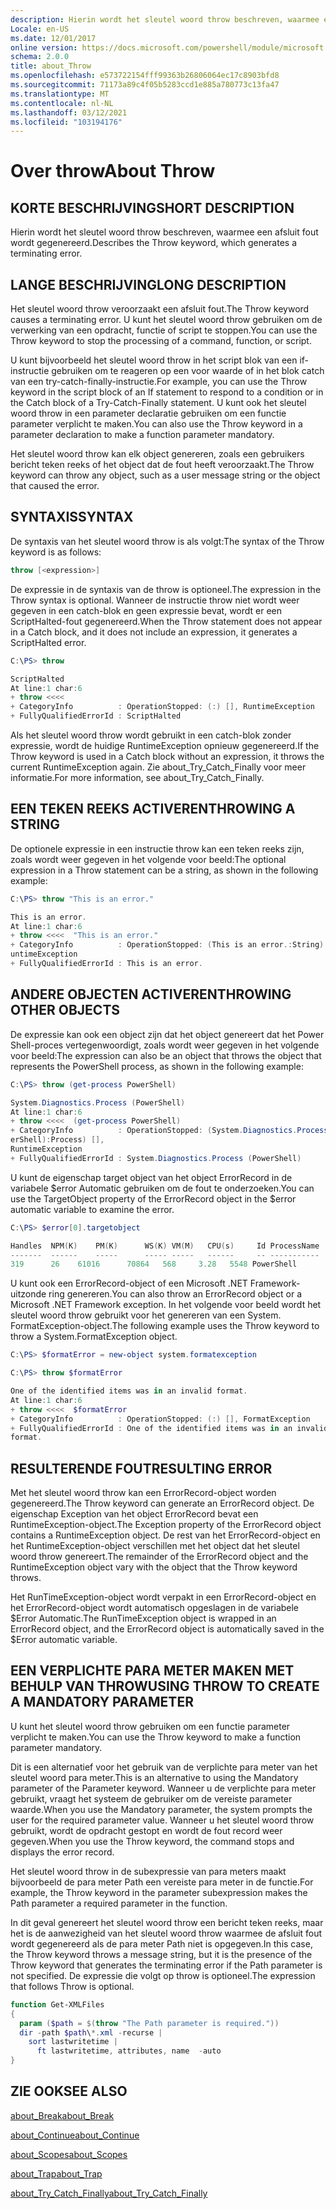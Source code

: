 ```yaml
---
description: Hierin wordt het sleutel woord throw beschreven, waarmee een afsluit fout wordt gegenereerd.
Locale: en-US
ms.date: 12/01/2017
online version: https://docs.microsoft.com/powershell/module/microsoft.powershell.core/about/about_throw?view=powershell-5.1&WT.mc_id=ps-gethelp
schema: 2.0.0
title: about_Throw
ms.openlocfilehash: e573722154fff99363b26806064ec17c8903bfd8
ms.sourcegitcommit: 71173a89c4f05b5283ccd1e885a780773c13fa47
ms.translationtype: MT
ms.contentlocale: nl-NL
ms.lasthandoff: 03/12/2021
ms.locfileid: "103194176"
---
```

# <a name="about-throw"></a><span data-ttu-id="0d859-103">Over throw</span><span class="sxs-lookup"><span data-stu-id="0d859-103">About Throw</span></span>

## <a name="short-description"></a><span data-ttu-id="0d859-104">KORTE BESCHRIJVING</span><span class="sxs-lookup"><span data-stu-id="0d859-104">SHORT DESCRIPTION</span></span>

<span data-ttu-id="0d859-105">Hierin wordt het sleutel woord throw beschreven, waarmee een afsluit fout wordt gegenereerd.</span><span class="sxs-lookup"><span data-stu-id="0d859-105">Describes the Throw keyword, which generates a terminating error.</span></span>

## <a name="long-description"></a><span data-ttu-id="0d859-106">LANGE BESCHRIJVING</span><span class="sxs-lookup"><span data-stu-id="0d859-106">LONG DESCRIPTION</span></span>

<span data-ttu-id="0d859-107">Het sleutel woord throw veroorzaakt een afsluit fout.</span><span class="sxs-lookup"><span data-stu-id="0d859-107">The Throw keyword causes a terminating error.</span></span> <span data-ttu-id="0d859-108">U kunt het sleutel woord throw gebruiken om de verwerking van een opdracht, functie of script te stoppen.</span><span class="sxs-lookup"><span data-stu-id="0d859-108">You can use the Throw keyword to stop the processing of a command, function, or script.</span></span>

<span data-ttu-id="0d859-109">U kunt bijvoorbeeld het sleutel woord throw in het script blok van een if-instructie gebruiken om te reageren op een voor waarde of in het blok catch van een try-catch-finally-instructie.</span><span class="sxs-lookup"><span data-stu-id="0d859-109">For example, you can use the Throw keyword in the script block of an If statement to respond to a condition or in the Catch block of a Try-Catch-Finally statement.</span></span> <span data-ttu-id="0d859-110">U kunt ook het sleutel woord throw in een parameter declaratie gebruiken om een functie parameter verplicht te maken.</span><span class="sxs-lookup"><span data-stu-id="0d859-110">You can also use the Throw keyword in a parameter declaration to make a function parameter mandatory.</span></span>

<span data-ttu-id="0d859-111">Het sleutel woord throw kan elk object genereren, zoals een gebruikers bericht teken reeks of het object dat de fout heeft veroorzaakt.</span><span class="sxs-lookup"><span data-stu-id="0d859-111">The Throw keyword can throw any object, such as a user message string or the object that caused the error.</span></span>

## <a name="syntax"></a><span data-ttu-id="0d859-112">SYNTAXIS</span><span class="sxs-lookup"><span data-stu-id="0d859-112">SYNTAX</span></span>

<span data-ttu-id="0d859-113">De syntaxis van het sleutel woord throw is als volgt:</span><span class="sxs-lookup"><span data-stu-id="0d859-113">The syntax of the Throw keyword is as follows:</span></span>

```powershell
throw [<expression>]
```

<span data-ttu-id="0d859-114">De expressie in de syntaxis van de throw is optioneel.</span><span class="sxs-lookup"><span data-stu-id="0d859-114">The expression in the Throw syntax is optional.</span></span> <span data-ttu-id="0d859-115">Wanneer de instructie throw niet wordt weer gegeven in een catch-blok en geen expressie bevat, wordt er een ScriptHalted-fout gegenereerd.</span><span class="sxs-lookup"><span data-stu-id="0d859-115">When the Throw statement does not appear in a Catch block, and it does not include an expression, it generates a ScriptHalted error.</span></span>

```powershell
C:\PS> throw

ScriptHalted
At line:1 char:6
+ throw <<<<
+ CategoryInfo          : OperationStopped: (:) [], RuntimeException
+ FullyQualifiedErrorId : ScriptHalted
```

<span data-ttu-id="0d859-116">Als het sleutel woord throw wordt gebruikt in een catch-blok zonder expressie, wordt de huidige RuntimeException opnieuw gegenereerd.</span><span class="sxs-lookup"><span data-stu-id="0d859-116">If the Throw keyword is used in a Catch block without an expression, it throws the current RuntimeException again.</span></span> <span data-ttu-id="0d859-117">Zie about_Try_Catch_Finally voor meer informatie.</span><span class="sxs-lookup"><span data-stu-id="0d859-117">For more information, see about_Try_Catch_Finally.</span></span>

## <a name="throwing-a-string"></a><span data-ttu-id="0d859-118">EEN TEKEN REEKS ACTIVEREN</span><span class="sxs-lookup"><span data-stu-id="0d859-118">THROWING A STRING</span></span>

<span data-ttu-id="0d859-119">De optionele expressie in een instructie throw kan een teken reeks zijn, zoals wordt weer gegeven in het volgende voor beeld:</span><span class="sxs-lookup"><span data-stu-id="0d859-119">The optional expression in a Throw statement can be a string, as shown in the following example:</span></span>

```powershell
C:\PS> throw "This is an error."

This is an error.
At line:1 char:6
+ throw <<<<  "This is an error."
+ CategoryInfo          : OperationStopped: (This is an error.:String) [], R
untimeException
+ FullyQualifiedErrorId : This is an error.
```

## <a name="throwing-other-objects"></a><span data-ttu-id="0d859-120">ANDERE OBJECTEN ACTIVEREN</span><span class="sxs-lookup"><span data-stu-id="0d859-120">THROWING OTHER OBJECTS</span></span>

<span data-ttu-id="0d859-121">De expressie kan ook een object zijn dat het object genereert dat het Power Shell-proces vertegenwoordigt, zoals wordt weer gegeven in het volgende voor beeld:</span><span class="sxs-lookup"><span data-stu-id="0d859-121">The expression can also be an object that throws the object that represents the PowerShell process, as shown in the following example:</span></span>

```powershell
C:\PS> throw (get-process PowerShell)

System.Diagnostics.Process (PowerShell)
At line:1 char:6
+ throw <<<<  (get-process PowerShell)
+ CategoryInfo          : OperationStopped: (System.Diagnostics.Process (Pow
erShell):Process) [],
RuntimeException
+ FullyQualifiedErrorId : System.Diagnostics.Process (PowerShell)
```

<span data-ttu-id="0d859-122">U kunt de eigenschap target object van het object ErrorRecord in de variabele $error Automatic gebruiken om de fout te onderzoeken.</span><span class="sxs-lookup"><span data-stu-id="0d859-122">You can use the TargetObject property of the ErrorRecord object in the $error automatic variable to examine the error.</span></span>

```powershell
C:\PS> $error[0].targetobject

Handles  NPM(K)    PM(K)      WS(K) VM(M)   CPU(s)     Id ProcessName
-------  ------    -----      ----- -----   ------     -- -----------
319      26    61016      70864   568     3.28   5548 PowerShell
```

<span data-ttu-id="0d859-123">U kunt ook een ErrorRecord-object of een Microsoft .NET Framework-uitzonde ring genereren.</span><span class="sxs-lookup"><span data-stu-id="0d859-123">You can also throw an ErrorRecord object or a Microsoft .NET Framework exception.</span></span> <span data-ttu-id="0d859-124">In het volgende voor beeld wordt het sleutel woord throw gebruikt voor het genereren van een System. FormatException-object.</span><span class="sxs-lookup"><span data-stu-id="0d859-124">The following example uses the Throw keyword to throw a System.FormatException object.</span></span>

```powershell
C:\PS> $formatError = new-object system.formatexception

C:\PS> throw $formatError

One of the identified items was in an invalid format.
At line:1 char:6
+ throw <<<<  $formatError
+ CategoryInfo          : OperationStopped: (:) [], FormatException
+ FullyQualifiedErrorId : One of the identified items was in an invalid
format.
```

## <a name="resulting-error"></a><span data-ttu-id="0d859-125">RESULTERENDE FOUT</span><span class="sxs-lookup"><span data-stu-id="0d859-125">RESULTING ERROR</span></span>

<span data-ttu-id="0d859-126">Met het sleutel woord throw kan een ErrorRecord-object worden gegenereerd.</span><span class="sxs-lookup"><span data-stu-id="0d859-126">The Throw keyword can generate an ErrorRecord object.</span></span> <span data-ttu-id="0d859-127">De eigenschap Exception van het object ErrorRecord bevat een RuntimeException-object.</span><span class="sxs-lookup"><span data-stu-id="0d859-127">The Exception property of the ErrorRecord object contains a RuntimeException object.</span></span> <span data-ttu-id="0d859-128">De rest van het ErrorRecord-object en het RuntimeException-object verschillen met het object dat het sleutel woord throw genereert.</span><span class="sxs-lookup"><span data-stu-id="0d859-128">The remainder of the ErrorRecord object and the RuntimeException object vary with the object that the Throw keyword throws.</span></span>

<span data-ttu-id="0d859-129">Het RunTimeException-object wordt verpakt in een ErrorRecord-object en het ErrorRecord-object wordt automatisch opgeslagen in de variabele $Error Automatic.</span><span class="sxs-lookup"><span data-stu-id="0d859-129">The RunTimeException object is wrapped in an ErrorRecord object, and the ErrorRecord object is automatically saved in the $Error automatic variable.</span></span>

## <a name="using-throw-to-create-a-mandatory-parameter"></a><span data-ttu-id="0d859-130">EEN VERPLICHTE PARA METER MAKEN MET BEHULP VAN THROW</span><span class="sxs-lookup"><span data-stu-id="0d859-130">USING THROW TO CREATE A MANDATORY PARAMETER</span></span>

<span data-ttu-id="0d859-131">U kunt het sleutel woord throw gebruiken om een functie parameter verplicht te maken.</span><span class="sxs-lookup"><span data-stu-id="0d859-131">You can use the Throw keyword to make a function parameter mandatory.</span></span>

<span data-ttu-id="0d859-132">Dit is een alternatief voor het gebruik van de verplichte para meter van het sleutel woord para meter.</span><span class="sxs-lookup"><span data-stu-id="0d859-132">This is an alternative to using the Mandatory parameter of the Parameter keyword.</span></span> <span data-ttu-id="0d859-133">Wanneer u de verplichte para meter gebruikt, vraagt het systeem de gebruiker om de vereiste parameter waarde.</span><span class="sxs-lookup"><span data-stu-id="0d859-133">When you use the Mandatory parameter, the system prompts the user for the required parameter value.</span></span> <span data-ttu-id="0d859-134">Wanneer u het sleutel woord throw gebruikt, wordt de opdracht gestopt en wordt de fout record weer gegeven.</span><span class="sxs-lookup"><span data-stu-id="0d859-134">When you use the Throw keyword, the command stops and displays the error record.</span></span>

<span data-ttu-id="0d859-135">Het sleutel woord throw in de subexpressie van para meters maakt bijvoorbeeld de para meter Path een vereiste para meter in de functie.</span><span class="sxs-lookup"><span data-stu-id="0d859-135">For example, the Throw keyword in the parameter subexpression makes the Path parameter a required parameter in the function.</span></span>

<span data-ttu-id="0d859-136">In dit geval genereert het sleutel woord throw een bericht teken reeks, maar het is de aanwezigheid van het sleutel woord throw waarmee de afsluit fout wordt gegenereerd als de para meter Path niet is opgegeven.</span><span class="sxs-lookup"><span data-stu-id="0d859-136">In this case, the Throw keyword throws a message string, but it is the presence of the Throw keyword that generates the terminating error if the Path parameter is not specified.</span></span> <span data-ttu-id="0d859-137">De expressie die volgt op throw is optioneel.</span><span class="sxs-lookup"><span data-stu-id="0d859-137">The expression that follows Throw is optional.</span></span>

```powershell
function Get-XMLFiles
{
  param ($path = $(throw "The Path parameter is required."))
  dir -path $path\*.xml -recurse |
    sort lastwritetime |
      ft lastwritetime, attributes, name  -auto
}
```

## <a name="see-also"></a><span data-ttu-id="0d859-138">ZIE OOK</span><span class="sxs-lookup"><span data-stu-id="0d859-138">SEE ALSO</span></span>

[<span data-ttu-id="0d859-139">about_Break</span><span class="sxs-lookup"><span data-stu-id="0d859-139">about_Break</span></span>](about_Break.md)

[<span data-ttu-id="0d859-140">about_Continue</span><span class="sxs-lookup"><span data-stu-id="0d859-140">about_Continue</span></span>](about_Continue.md)

[<span data-ttu-id="0d859-141">about_Scopes</span><span class="sxs-lookup"><span data-stu-id="0d859-141">about_Scopes</span></span>](about_Scopes.md)

[<span data-ttu-id="0d859-142">about_Trap</span><span class="sxs-lookup"><span data-stu-id="0d859-142">about_Trap</span></span>](about_Trap.md)

[<span data-ttu-id="0d859-143">about_Try_Catch_Finally</span><span class="sxs-lookup"><span data-stu-id="0d859-143">about_Try_Catch_Finally</span></span>](about_Try_Catch_Finally.md)
